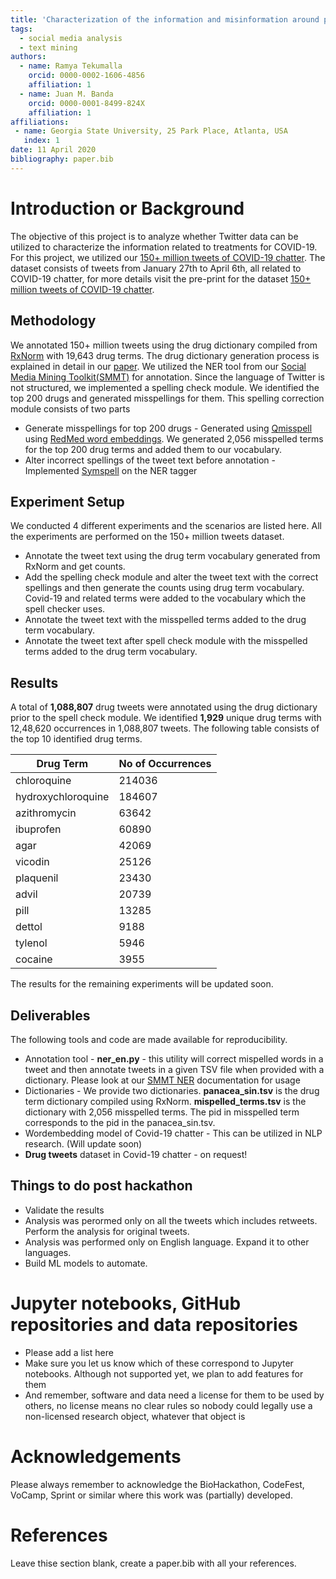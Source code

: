 ```yaml
---
title: 'Characterization of the information and misinformation around potential COVID-19 treatments using Twitter data'
tags:
  - social media analysis
  - text mining
authors:
  - name: Ramya Tekumalla
    orcid: 0000-0002-1606-4856
    affiliation: 1
  - name: Juan M. Banda
    orcid: 0000-0001-8499-824X
    affiliation: 1
affiliations:
 - name: Georgia State University, 25 Park Place, Atlanta, USA
   index: 1
date: 11 April 2020
bibliography: paper.bib
---
```


# Introduction or Background

The objective of this project is to analyze whether Twitter data can be utilized to characterize the information related to treatments for COVID-19. For this project, we utilized our  [150+ million tweets of COVID-19 chatter](https://zenodo.org/record/3738018). The dataset consists of tweets from January 27th to April 6th, all related to COVID-19 chatter, for more details visit the pre-print for the dataset [150+ million tweets of COVID-19 chatter](https://arxiv.org/abs/2004.03688).

## Methodology
We annotated 150+ million tweets using the drug dictionary compiled from [RxNorm](https://www.nlm.nih.gov/research/umls/rxnorm/index.html) with 19,643 drug terms. The drug dictionary generation process is explained in detail in our [paper](https://www.biorxiv.org/content/10.1101/859611v1). We utilized the NER tool from our [Social Media Mining Toolkit(SMMT)](https://arxiv.org/abs/2003.13894) for annotation. Since the language of Twitter is not structured, we implemented a spelling check module. We identified the top 200 drugs and generated misspellings for them. This spelling correction module consists of two parts
- Generate  misspellings for top 200 drugs - Generated using [Qmisspell](https://www.ncbi.nlm.nih.gov/pmc/articles/PMC6322919/) using [RedMed word embeddings](https://www.biorxiv.org/content/10.1101/663625v3.full). We generated 2,056 misspelled terms for the top 200 drug terms and added them to our vocabulary.
- Alter incorrect spellings of the tweet text before annotation - Implemented [Symspell](https://github.com/wolfgarbe/SymSpell) on the NER tagger

## Experiment Setup
We conducted 4 different experiments and the scenarios are listed here. All the experiments are performed on the 150+ million tweets dataset. 
- Annotate the tweet text using the drug term vocabulary generated from RxNorm and get counts.
- Add the spelling check module and alter the tweet text with the correct spellings and then generate the counts using drug term vocabulary. Covid-19 and related terms were added to the vocabulary which the spell checker uses.
- Annotate the tweet text with the misspelled terms added to the drug term vocabulary.
- Annotate the tweet text after spell check module with the misspelled terms added to the drug term vocabulary.


## Results
A total of **1,088,807** drug tweets were annotated using the drug dictionary prior to the spell check module. We identified **1,929** unique drug terms with 12,48,620 occurrences in 1,088,807 tweets. The following table consists of the top 10 identified drug terms.

| Drug Term     | No of Occurrences  | 
| ------------- | ------------- | 
| chloroquine  | 214036  |
|hydroxychloroquine|184607 |
|azithromycin|63642 |
|ibuprofen|60890 |
|agar|42069 |
|vicodin|25126 |
|plaquenil|23430 |
|advil|20739 |
|pill|13285 |
|dettol|9188 |
|tylenol|5946 |
|cocaine|3955 |

The results for the remaining experiments will be updated soon. 

## Deliverables
The following tools and code are made available for reproducibility. 
- Annotation tool - **ner_en.py** - this utility will correct mispelled words in a tweet and then annotate tweets in a given TSV file when provided with a dictionary. Please look at our [SMMT NER](https://github.com/thepanacealab/SMMT/blob/master/data_annotationANDstandardization/README.md) documentation for usage
- Dictionaries - We provide two dictionaries. **panacea_sin.tsv** is the drug term dictionary compiled using RxNorm. **mispelled_terms.tsv** is the dictionary with 2,056 misspelled terms. The pid in misspelled term corresponds to the pid in the panacea_sin.tsv.
- Wordembedding model of Covid-19 chatter - This can be utilized in NLP research. (Will update soon)
- **Drug tweets** dataset in Covid-19 chatter - on request! 

## Things to do post hackathon
- Validate the results
- Analysis was perormed only on all the tweets which includes retweets. Perform the analysis for original tweets.
- Analysis was performed only on English language. Expand it to other languages. 
- Build ML models to automate.

# Jupyter notebooks, GitHub repositories and data repositories

* Please add a list here
* Make sure you let us know which of these correspond to Jupyter notebooks. Although not supported yet, we plan to add features for them
* And remember, software and data need a license for them to be used by others, no license means no clear rules so nobody could legally use a non-licensed research object, whatever that object is

# Acknowledgements
Please always remember to acknowledge the BioHackathon, CodeFest, VoCamp, Sprint or similar where this work was (partially) developed.

# References

Leave thise section blank, create a paper.bib with all your references.
